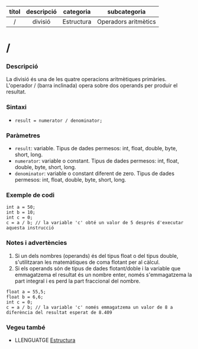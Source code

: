 
| títol | descripció   | categoria  | subcategoria        |
| :---: | :----------: | :--------: | :-----------------: |
| / | divisió | Estructura | Operadors aritmètics |

# /

### Descripció

La divisió és una de les quatre operacions aritmètiques primàries. L'operador / (barra inclinada) opera sobre dos operands per produir el resultat.

### Sintaxi

*  `result = numerator / denominator;`

### Paràmetres

*  `result`: variable. Tipus de dades permesos: int, float, double, byte, short, long.  
*  `numerator`: variable o constant. Tipus de dades permesos: int, float, double, byte, short, long.  
*  `denominator`: variable o constant diferent de zero. Tipus de dades permesos: int, float, double, byte, short, long.

### Exemple de codi

```
int a = 50;
int b = 10;
int c = 0;
c = a / b; // la variable 'c' obté un valor de 5 després d'executar aquesta instrucció
```

### Notes i advertències

1. Si un dels nombres (operands) és del tipus float o del tipus double, s'utilitzaran les matemàtiques de coma flotant per al càlcul.
2. Si els operands són de tipus de dades flotant/doble i la variable que emmagatzema el resultat és un nombre enter, només s'emmagatzema la part integral i es perd la part fraccional del nombre.

```
float a = 55,5;
float b = 6,6;
int c = 0;
c = a / b; // la variable 'c' només emmagatzema un valor de 8 a diferència del resultat esperat de 8.409
```

### Vegeu també

*  LLENGUATGE [Estructura](../Estructura.md)  
